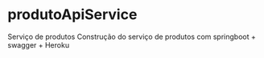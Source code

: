 # produtoApiService
Serviço de produtos
Construção do serviço de produtos com springboot + swagger + Heroku
